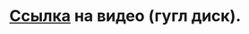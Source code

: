 # [Ссылка](https://drive.google.com/file/d/12BX-L73lwYcx0L3pbtqMFtGA9sJjdaZF/view?usp=sharing) на видео (гугл диск).
